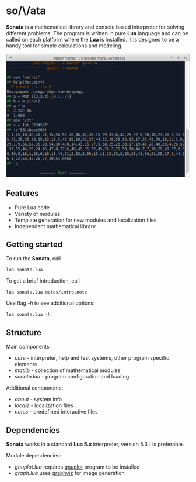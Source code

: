# so/\\/ata

**Sonata** is a mathematical library and console based interpreter for solving different problems. The program is written in pure **Lua** language and can be called on each platform where the **Lua** is installed. It is designed to be a handy tool for simple calculations and modeling.

![Screenshot](about/sonata.png)

## Features

* Pure Lua code
* Variety of modules
* Template generation for new modules and localization files
* Independent mathematical library

## Getting started

To run the **Sonata**, call

    lua sonata.lua

To get a brief introduction, call

    lua sonata.lua notes/intro.note

Use flag _-h_ to see additional options:

    lua sonata.lua -h

## Structure 

Main components:
* _core_ - interpreter, help and test systems, other program specific elements
* _matlib_ - collection of mathematical modules 
* _sonata.lua_ - program configuration and loading

Additional components:
* _about_ - system info
* _locale_ - localization files
* _notes_ - predefined interactive files

## Dependencies 

**Sonata** works in a standard **Lua 5.x** interpreter, version 5.3+ is preferable. 

Module dependencies:
* _gnuplot.lua_ requires [gnuplot](http://www.gnuplot.info/) program to be installed
* _graph.lua_ uses [graphviz](https://graphviz.org/) for image generation

